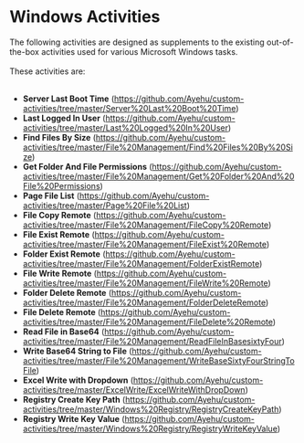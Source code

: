 <h1>Windows Activities</h1>
The following activities are designed as supplements to the existing out-of-the-box activities used for various Microsoft Windows tasks.
<br><br>
These activities are:
<br><br>
<ul>
<li><b>Server Last Boot Time</b> (<a href="https://github.com/Ayehu/custom-activities/tree/master/Server%20Last%20Boot%20Time">https://github.com/Ayehu/custom-activities/tree/master/Server%20Last%20Boot%20Time</a>)</li>
<li><b>Last Logged In User</b> (<a href="https://github.com/Ayehu/custom-activities/tree/master/Last%20Logged%20In%20User">https://github.com/Ayehu/custom-activities/tree/master/Last%20Logged%20In%20User</a>)</li>
<li><b>Find Files By Size</b> (<a href="https://github.com/Ayehu/custom-activities/tree/master/File%20Management/Find%20Files%20By%20Size">https://github.com/Ayehu/custom-activities/tree/master/File%20Management/Find%20Files%20By%20Size</a>)</li>
<li><b>Get Folder And File Permissions</b> (<a href="https://github.com/Ayehu/custom-activities/tree/master/File%20Management/Get%20Folder%20And%20File%20Permissions">https://github.com/Ayehu/custom-activities/tree/master/File%20Management/Get%20Folder%20And%20File%20Permissions</a>)</li>
<li><b>Page File List</b> (<a href="https://github.com/Ayehu/custom-activities/tree/master/Page%20File%20List">https://github.com/Ayehu/custom-activities/tree/master/Page%20File%20List</a>)</li>
<li><b>File Copy Remote</b> (<a href="https://github.com/Ayehu/custom-activities/tree/master/File%20Management/FileCopy%20Remote">https://github.com/Ayehu/custom-activities/tree/master/File%20Management/FileCopy%20Remote</a>)</li>
<li><b>File Exist Remote</b> (<a href="https://github.com/Ayehu/custom-activities/tree/master/File%20Management/FileExist%20Remote">https://github.com/Ayehu/custom-activities/tree/master/File%20Management/FileExist%20Remote</a>)</li>
<li><b>Folder Exist Remote</b> (<a href="https://github.com/Ayehu/custom-activities/tree/master/File%20Management/FolderExistRemote">https://github.com/Ayehu/custom-activities/tree/master/File%20Management/FolderExistRemote</a>)</li>
<li><b>File Write Remote</b> (<a href="https://github.com/Ayehu/custom-activities/tree/master/File%20Management/FileWrite%20Remote">https://github.com/Ayehu/custom-activities/tree/master/File%20Management/FileWrite%20Remote</a>)</li>
<li><b>Folder Delete Remote</b> (<a href="https://github.com/Ayehu/custom-activities/tree/master/File%20Management/FolderDeleteRemote">https://github.com/Ayehu/custom-activities/tree/master/File%20Management/FolderDeleteRemote</a>)</li>
<li><b>File Delete Remote</b> (<a href="https://github.com/Ayehu/custom-activities/tree/master/File%20Management/FileDelete%20Remote">https://github.com/Ayehu/custom-activities/tree/master/File%20Management/FileDelete%20Remote</a>)</li>  
<li><b>Read File in Base64</b> (<a href="https://github.com/Ayehu/custom-activities/tree/master/File%20Management/ReadFileInBasesixtyFour">https://github.com/Ayehu/custom-activities/tree/master/File%20Management/ReadFileInBasesixtyFour</a>)</li>
<li><b>Write Base64 String to File</b> (<a href="https://github.com/Ayehu/custom-activities/tree/master/File%20Management/WriteBaseSixtyFourStringToFile">https://github.com/Ayehu/custom-activities/tree/master/File%20Management/WriteBaseSixtyFourStringToFile</a>)</li>
<li><b>Excel Write with Dropdown</b> (<a href="https://github.com/Ayehu/custom-activities/tree/master/ExcelWrite/ExcelWriteWithDropDown">https://github.com/Ayehu/custom-activities/tree/master/ExcelWrite/ExcelWriteWithDropDown</a>)</li>
<li><b>Registry Create Key Path</b> (<a href="https://github.com/Ayehu/custom-activities/tree/master/Windows%20Registry/RegistryCreateKeyPath">https://github.com/Ayehu/custom-activities/tree/master/Windows%20Registry/RegistryCreateKeyPath</a>)</li>
<li><b>Registry Write Key Value</b> (<a href="https://github.com/Ayehu/custom-activities/tree/master/Windows%20Registry/RegistryWriteKeyValue">https://github.com/Ayehu/custom-activities/tree/master/Windows%20Registry/RegistryWriteKeyValue</a>)</li>
</ul>
